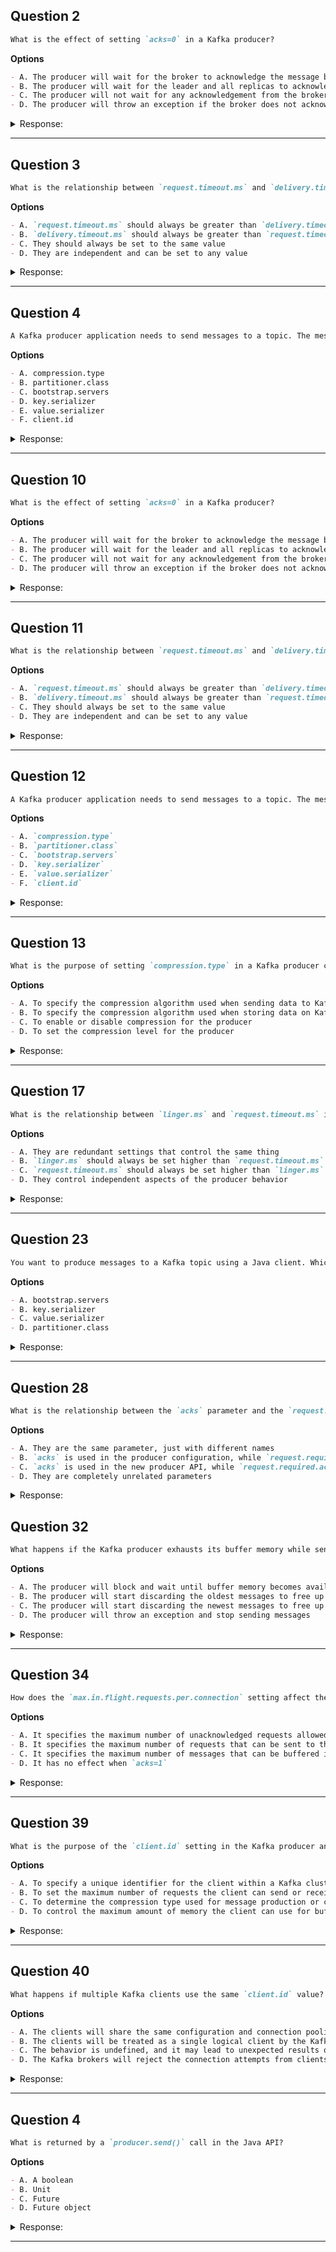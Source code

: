 ## Question 2

```markdown
What is the effect of setting `acks=0` in a Kafka producer?
```

**Options**

```markdown
- A. The producer will wait for the broker to acknowledge the message before sending the next one
- B. The producer will wait for the leader and all replicas to acknowledge the message
- C. The producer will not wait for any acknowledgement from the broker
- D. The producer will throw an exception if the broker does not acknowledge the message
```

<details><summary>Response:</summary> 

**Answer:** C

**Explanation:**

```markdown
With `acks=0`, the producer sends data and does not wait for any acknowledgement. It offers the highest throughput but no delivery guarantees.

- A. Describes `acks=1` or `acks=all`
- B. Describes `acks=all`
- C. Correct — no acknowledgements are expected
- D. Incorrect — producer does not throw errors when acks=0
```

</details>

---

## Question 3

```markdown
What is the relationship between `request.timeout.ms` and `delivery.timeout.ms` in a Kafka producer?
```

**Options**

```markdown
- A. `request.timeout.ms` should always be greater than `delivery.timeout.ms`
- B. `delivery.timeout.ms` should always be greater than `request.timeout.ms`
- C. They should always be set to the same value
- D. They are independent and can be set to any value
```

<details><summary>Response:</summary> 

**Answer:** B

**Explanation:**

```markdown
`delivery.timeout.ms` is the total time allowed to deliver a message including all retries. `request.timeout.ms` is per-request. If delivery timeout is less than request timeout, a send may time out before the request does, which is not ideal.

- A. Opposite — would cause premature timeouts.
- B. Correct — ensures retries work within delivery window.
- C. Not necessary, and may cause unintentional issues.
- D. Technically true, but not recommended without understanding the interplay.
```

</details>

---

## Question 4

```markdown
A Kafka producer application needs to send messages to a topic. The messages do not require any particular order. Which of the following properties are mandatory in the producer configuration? (Select two)
```

**Options**

```markdown
- A. compression.type
- B. partitioner.class
- C. bootstrap.servers
- D. key.serializer
- E. value.serializer
- F. client.id
```

<details><summary>Response:</summary> 

**Answer:** C, E

**Explanation:**

```markdown
`bootstrap.servers` is required to connect to Kafka brokers, and `value.serializer` is needed to serialize the message values. All others are optional or have defaults.

- A. Optional performance setting
- B. Optional for custom partitioning
- C. Required — without it, producer can't connect
- D. Only needed if you use keys
- E. Required — must serialize value
- F. Optional identifier for logs/metrics
```

</details>

---

## Question 10

```markdown
What is the effect of setting `acks=0` in a Kafka producer?
```

**Options**

```markdown
- A. The producer will wait for the broker to acknowledge the message before sending the next one
- B. The producer will wait for the leader and all replicas to acknowledge the message
- C. The producer will not wait for any acknowledgement from the broker
- D. The producer will throw an exception if the broker does not acknowledge the message
```

<details><summary>Response:</summary>

**Answer:** C

**Explanation:**

```markdown
`acks=0` means fire-and-forget. No confirmation is expected, maximizing throughput but sacrificing reliability.

- A. Incorrect: That’s `acks=1` or `acks=all`.
- B. Incorrect: That’s `acks=all`.
- C. Correct: It doesn’t wait for any acknowledgment.
- D. Incorrect: No exception is thrown since no ack is expected.
```

</details>

---

## Question 11

```markdown
What is the relationship between `request.timeout.ms` and `delivery.timeout.ms` in a Kafka producer?
```

**Options**

```markdown
- A. `request.timeout.ms` should always be greater than `delivery.timeout.ms`
- B. `delivery.timeout.ms` should always be greater than `request.timeout.ms`
- C. They should always be set to the same value
- D. They are independent and can be set to any value
```

<details><summary>Response:</summary>

**Answer:** B

**Explanation:**

```markdown
`request.timeout.ms` governs how long to wait for one request, while `delivery.timeout.ms` is the total retry budget. The latter must be greater.

- A. Incorrect: The opposite is recommended.
- B. Correct: `delivery.timeout.ms` includes potential retries.
- C. Incorrect: It could cause premature failures.
- D. Technically true, but not advised in practice.
```

</details>

---

## Question 12

```markdown
A Kafka producer application needs to send messages to a topic. The messages do not require any particular order. Which of the following properties are mandatory in the producer configuration? (Select two)
```

**Options**

```markdown
- A. `compression.type`
- B. `partitioner.class`
- C. `bootstrap.servers`
- D. `key.serializer`
- E. `value.serializer`
- F. `client.id`
```

<details><summary>Response:</summary>

**Answer:** C, E

**Explanation:**

```markdown
To connect and serialize messages, `bootstrap.servers` and `value.serializer` are required.

- A. Optional: Enhances efficiency, not required.
- B. Optional: Default partitioner is used otherwise.
- C. Required: Without this, no broker connection.
- D. Optional: Only needed if you're sending keys.
- E. Required: Values must be serialized.
- F. Optional: Useful for logging/monitoring, not mandatory.
```

</details>

---

## Question 13

```markdown
What is the purpose of setting `compression.type` in a Kafka producer configuration?
```

**Options**

```markdown
- A. To specify the compression algorithm used when sending data to Kafka
- B. To specify the compression algorithm used when storing data on Kafka brokers
- C. To enable or disable compression for the producer
- D. To set the compression level for the producer
```

<details><summary>Response:</summary>

**Answer:** A

**Explanation:**

```markdown
The producer compresses records before transmission using the specified algorithm (e.g. `gzip`, `lz4`, `zstd`, etc.).

- A. Correct: It's about producer-to-broker compression.
- B. Misleading: Brokers store whatever is received.
- C. False: Compression is not simply on/off; it's about type.
- D. False: Kafka doesn’t let you tune compression level.
```

</details>

---

## Question 17

```markdown
What is the relationship between `linger.ms` and `request.timeout.ms` in the Kafka producer configuration?
```

**Options**

```markdown
- A. They are redundant settings that control the same thing
- B. `linger.ms` should always be set higher than `request.timeout.ms`
- C. `request.timeout.ms` should always be set higher than `linger.ms`
- D. They control independent aspects of the producer behavior
```

<details><summary>Response:</summary>

**Answer:** C

**Explanation:**

```markdown
`linger.ms` is how long the producer waits to fill a batch before sending.
`request.timeout.ms` is how long the producer waits for a broker acknowledgment.

To avoid premature timeouts, `request.timeout.ms` should **always** be set **higher** than `linger.ms`.

- A is incorrect — they control distinct stages (before send vs after send).
- B is backwards — the opposite is true.
- D is partially true, but misses the coordination requirement.
```

</details>

---

## Question 23

```markdown
You want to produce messages to a Kafka topic using a Java client. Which of the following is NOT a required configuration for the producer?
```

**Options**

```markdown
- A. bootstrap.servers
- B. key.serializer
- C. value.serializer
- D. partitioner.class
```

<details><summary>Response:</summary>

**Answer:** D

**Explanation:**

```markdown
Kafka producers require `bootstrap.servers`, `key.serializer`, and `value.serializer`.
- A, B, and C are essential.
- D is optional – Kafka uses a default partitioner unless a custom one is specified.
```

</details>

---

## Question 28

```markdown
What is the relationship between the `acks` parameter and the `request.required.acks` parameter in Kafka?
```

**Options**

```markdown
- A. They are the same parameter, just with different names
- B. `acks` is used in the producer configuration, while `request.required.acks` is used in the consumer configuration
- C. `acks` is used in the new producer API, while `request.required.acks` is used in the old producer API
- D. They are completely unrelated parameters
```

<details><summary>Response:</summary>

**Answer:** C

**Explanation:**

```markdown
`acks` and `request.required.acks` serve the same purpose:

- A. Not quite – naming reflects API version.
- B. False – both are producer configs.
- C. True – `acks` is for the new producer API; `request.required.acks` was used in the legacy one.
- D. False – they are related.
```

</details>

## Question 32

```markdown
What happens if the Kafka producer exhausts its buffer memory while sending messages?
```

**Options**

```markdown
- A. The producer will block and wait until buffer memory becomes available
- B. The producer will start discarding the oldest messages to free up buffer memory
- C. The producer will start discarding the newest messages to free up buffer memory
- D. The producer will throw an exception and stop sending messages
```

<details><summary>Response:</summary>

**Answer:** A

**Explanation:**

```markdown
If buffer memory fills up, the producer blocks until space is available or `max.block.ms` is exceeded.

- A. Correct – default behavior is blocking.
- B. Incorrect – Kafka doesn’t evict messages from buffer.
- C. Incorrect – no discarding of newest messages.
- D. Partially true, but only after blocking timeout.
```

</details>

---

## Question 34

```markdown
How does the `max.in.flight.requests.per.connection` setting affect the behavior of the Kafka producer when `acks=1`?
```

**Options**

```markdown
- A. It specifies the maximum number of unacknowledged requests allowed per broker connection
- B. It specifies the maximum number of requests that can be sent to the broker concurrently
- C. It specifies the maximum number of messages that can be buffered in the producer's memory
- D. It has no effect when `acks=1`
```

<details><summary>Response:</summary>

**Answer:** A

**Explanation:**

```markdown
This config limits the number of unacknowledged requests per connection, which can affect ordering if retries happen.

- A. Correct – defines number of unacknowledged sends.
- B. Close, but wording is vague – not about concurrency alone.
- C. Incorrect – that’s `buffer.memory`.
- D. Incorrect – setting still matters with `acks=1`.
```

</details>

---

## Question 39

```markdown
What is the purpose of the `client.id` setting in the Kafka producer and consumer configurations?
```

**Options**

```markdown
- A. To specify a unique identifier for the client within a Kafka cluster
- B. To set the maximum number of requests the client can send or receive
- C. To determine the compression type used for message production or consumption
- D. To control the maximum amount of memory the client can use for buffering
```

<details><summary>Response:</summary>

**Answer:** A

**Explanation:**

```markdown
The `client.id` helps uniquely identify clients in logs and metrics. It is useful for monitoring and debugging but has no impact on message delivery, memory usage, or compression.

- A. Correct – `client.id` is used for tracking/logging.
- B. Incorrect – not related to throughput or rate limits.
- C. Incorrect – compression is configured separately.
- D. Incorrect – buffering is controlled by other configs.
```

</details>

---

## Question 40

```markdown
What happens if multiple Kafka clients use the same `client.id` value?
```

**Options**

```markdown
- A. The clients will share the same configuration and connection pooling
- B. The clients will be treated as a single logical client by the Kafka brokers
- C. The behavior is undefined, and it may lead to unexpected results or errors
- D. The Kafka brokers will reject the connection attempts from clients with duplicate `client.id`
```

<details><summary>Response:</summary>

**Answer:** C

**Explanation:**

```markdown
Using the same `client.id` across multiple clients can cause confusion in monitoring and metrics. Kafka does not enforce uniqueness, and while it won’t reject connections, it may lead to misattributed logs or unpredictable behavior.

- A. Incorrect – no configuration or connection sharing happens.
- B. Incorrect – brokers track connections independently.
- C. Correct – duplicate IDs confuse monitoring/logs.
- D. Incorrect – Kafka allows duplicate IDs.
```

</details>

---

## Question 4

```markdown
What is returned by a `producer.send()` call in the Java API?
```

**Options**

```markdown
- A. A boolean
- B. Unit
- C. Future
- D. Future object
```

<details><summary>Response:</summary>

**Answer:** D

**Explanation:**

```markdown
`producer.send()` returns a `Future<RecordMetadata>` which can be used to track send completion or exceptions.

- A. Not a boolean.
- B. Not unit (void).
- C. Inexact — should specify Future type.
- D. Correct — returns a Future object.
```

</details>

---

